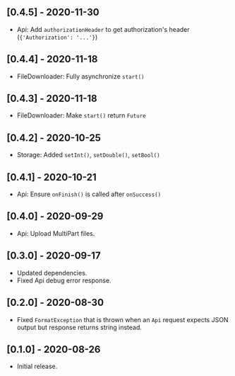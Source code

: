 ## [0.4.5] - 2020-11-30

* Api: Add `authorizationHeader` to get authorization's header (`{'Authorization': '...'}`)

## [0.4.4] - 2020-11-18

* FileDownloader: Fully asynchronize `start()`

## [0.4.3] - 2020-11-18

* FileDownloader: Make `start()` return `Future`

## [0.4.2] - 2020-10-25

* Storage: Added `setInt()`, `setDouble()`, `setBool()`

## [0.4.1] - 2020-10-21

* Api: Ensure `onFinish()` is called after `onSuccess()`

## [0.4.0] - 2020-09-29

* Api: Upload MultiPart files.

## [0.3.0] - 2020-09-17

* Updated dependencies.
* Fixed Api debug error response.

## [0.2.0] - 2020-08-30

* Fixed `FormatException` that is thrown when an `Api` request expects JSON output but response returns string instead.

## [0.1.0] - 2020-08-26

* Initial release.
